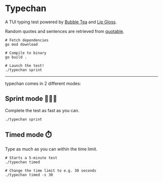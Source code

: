 # Typechan 

A TUI typing test powered by [Bubble Tea](https://github.com/charmbracelet/bubbletea) and [Lip Gloss](https://github.com/charmbracelet/lipgloss).

Random quotes and sentences are retrieved from [quotable](https://github.com/lukePeavey/quotable).

```shell
# Fetch dependencies
go mod download 

# Compile to binary
go build .

# Launch the test!
./typechan sprint
```
---

typechan comes in 2 different modes:

## Sprint mode 🏃🏻‍♀️
Complete the test as fast as you can.
```shell
./typechan sprint
```

## Timed mode ⏱️
Type as much as you can within the time limit.
```shell
# Starts a 5-minute test
./typechan timed

# Change the time limit to e.g. 30 seconds
./typechan timed -s 30
```
